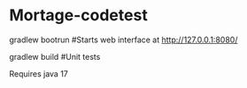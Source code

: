# Mortage-codetest


gradlew bootrun #Starts web interface at http://127.0.0.1:8080/


gradlew build        #Unit tests


Requires java 17
